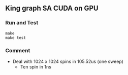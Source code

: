 ## King graph SA CUDA on GPU

### Run and Test

```
make
make test
```

### Comment

- Deal with 1024 x 1024 spins in 105.52us (one sweep)
	- Ten spin in 1ns
